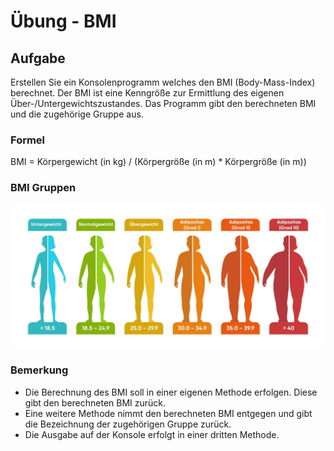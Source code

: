 # Übung - BMI

## Aufgabe

Erstellen Sie ein Konsolenprogramm welches den BMI (Body-Mass-Index) berechnet. Der BMI ist eine Kenngröße zur Ermittlung des eigenen Über-/Untergewichtszustandes.
Das Programm gibt den berechneten BMI und die zugehörige Gruppe aus.

### Formel
BMI = Körpergewicht (in kg) / (Körpergröße (in m) * Körpergröße (in m))

### BMI Gruppen

![BMI](image.png)

### Bemerkung

* Die Berechnung des BMI soll in einer eigenen Methode erfolgen. Diese gibt den berechneten BMI zurück.
* Eine weitere Methode nimmt den berechneten BMI entgegen und gibt die Bezeichnung der zugehörigen Gruppe zurück.
* Die Ausgabe auf der Konsole erfolgt in einer dritten Methode.
